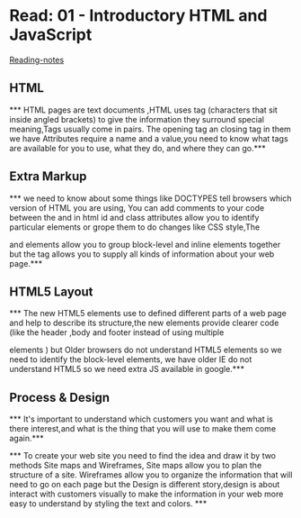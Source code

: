 # Read: 01 - Introductory HTML and JavaScript
[Reading-notes](https://odehyazan.github.io/reading-notes/)

## HTML
*** HTML pages are text documents ,HTML uses tag  (characters that sit inside angled
brackets) to give the information they surround special
meaning,Tags usually come in pairs. The opening tag an closing tag in them we have Attributes require a name and a value,you need to know what tags are available for you to use, what they do, and where they can go.***

## Extra Markup

*** we need to know about some things like  DOCTYPES tell browsers which version of HTML you are using, You can add comments to your code between the <!-- and --> and in html id and class attributes allow you to identify particular elements or grope them to do changes like CSS style,The <div> and <span> elements allow you to group block-level and inline elements together but the <meta> tag allows you to supply all kinds of information about your web page.***


## HTML5 Layout

*** The new HTML5 elements use to defined 
different parts of a web page and help to describe
its structure,the new elements provide clearer code (like the header ,body and footer instead of using multiple <div> elements ) but Older browsers do not understand HTML5 elements so  we need to identify the block-level elements, we have older IE do not understand HTML5 so we need extra JS available in google.***

## Process & Design

*** It's important to understand which customers you want and what is there interest,and what is the thing that you will use to make them come again.***

*** To create your web site you need to find the idea and draw it by two methods  Site maps and  Wireframes,
 Site maps allow you to plan the structure of a site. Wireframes allow you to organize the information that
will need to go on each page but the Design is different story,design is about interact with customers visually to make the information in your web more easy to understand by styling the text and colors. ***

